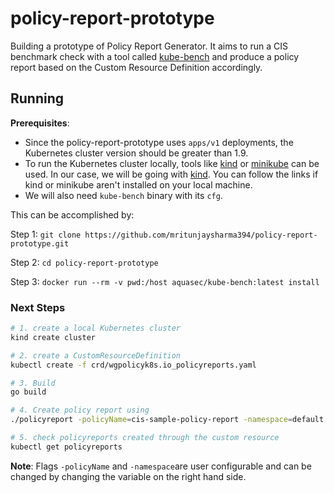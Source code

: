 # policy-report-prototype
Building a prototype of Policy Report Generator. It aims to run a CIS benchmark check with a tool called [kube-bench](https://github.com/aquasecurity/kube-bench) and produce a policy report based on the Custom Resource Definition accordingly.

## Running

**Prerequisites**: 
* Since the policy-report-prototype uses `apps/v1` deployments, the Kubernetes cluster version should be greater than 1.9.
* To run the Kubernetes cluster locally, tools like [kind](https://kind.sigs.k8s.io/) or [minikube](https://minikube.sigs.k8s.io/docs/start/) can be used. In our case, we will be going with [kind](https://kind.sigs.k8s.io/). You can follow the links if kind or minikube aren't installed on your local machine.
* We will also need `kube-bench` binary with its `cfg`. 

This can be accomplished by: 

Step 1: `git clone https://github.com/mritunjaysharma394/policy-report-prototype.git`

Step 2: `cd policy-report-prototype`

Step 3: `docker run --rm -v pwd:/host aquasec/kube-bench:latest install`

### Next Steps

```sh
# 1. create a local Kubernetes cluster
kind create cluster

# 2. create a CustomResourceDefinition
kubectl create -f crd/wgpolicyk8s.io_policyreports.yaml

# 3. Build
go build

# 4. Create policy report using
./policyreport -policyName=cis-sample-policy-report -namespace=default

# 5. check policyreports created through the custom resource
kubectl get policyreports
```
**Note**: Flags `-policyName` and `-namespace`are user configurable and can be changed by changing the variable on the right hand side. 
